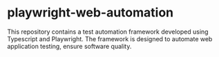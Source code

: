 ﻿# playwright-web-automation

 This repository contains a test automation framework developed using Typescript and Playwright. The framework is designed to automate web application testing, ensure software quality.
